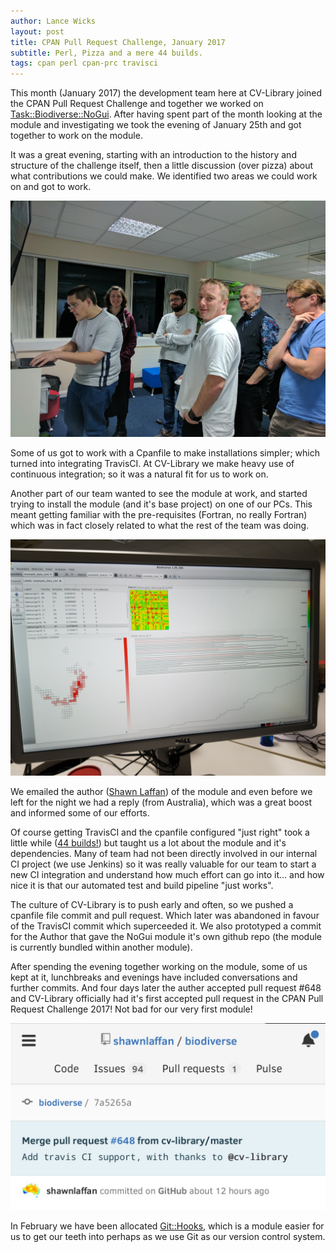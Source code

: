 ```yaml
---
author: Lance Wicks
layout: post
title: CPAN Pull Request Challenge, January 2017
subtitle: Perl, Pizza and a mere 44 builds.
tags: cpan perl cpan-prc travisci
---
```


This month (January 2017) the development team here at CV-Library joined the CPAN Pull Request Challenge and together we worked on [Task::Biodiverse::NoGui](https://metacpan.org/release/Task-Biodiverse-NoGUI). After having spent part of the month looking at the module and investigating we took the evening of January 25th and got together to work on the module.

It was a great evening, starting with an introduction to the history and structure of the challenge itself, then a little discussion (over pizza) about what contributions we could make. We identified two areas we could work on and got to work.

[![CV-Library Team](/images/prc1-team.jpg)](/images/prc1-team.jpg)

Some of us got to work with a Cpanfile to make installations simpler; which turned into integrating TravisCI. At CV-Library we make heavy use of continuous integration; so it was a natural fit for us to work on.

Another part of our team wanted to see the module at work, and started trying to install the module (and it's base project) on one of our PCs. This meant getting familiar with the pre-requisites (Fortran, no really Fortran) which was in fact closely related to what the rest of the team was doing.

[![BioDiverse screenshot](/images/prc1-biodiverse.jpg)](/images/prc1-biodiverse.jpg)

We emailed the author ([Shawn Laffan](https://metacpan.org/author/SLAFFAN)) of the module and even before we left for the night we had a reply (from Australia), which was a great boost and informed some of our efforts.

Of course getting TravisCI and the cpanfile configured "just right" took a little while ([44 builds!](https://travis-ci.org/cv-library/biodiverse/builds)) but taught us a lot about the module and it's dependencies. Many of team had not been directly involved in our internal CI project (we use Jenkins) so it was really valuable for our team to start a new CI integration and understand how much effort can go into it... and how nice it is that our automated test and build pipeline "just works".


The culture of CV-Library is to push early and often, so we pushed a cpanfile file commit and pull request. Which later was abandoned in favour of the TravisCI commit which superceeded it. We also prototyped a commit for the Author that gave the NoGui module it's own github repo (the module is currently bundled within another module).

After spending the evening together working on the module, some of us kept at it, lunchbreaks and evenings have included conversations and further commits. And four days later the auther accepted pull request #648 and CV-Library officially had it's first accepted pull request in the CPAN Pull Request Challenge 2017! Not bad for our very first module!

[![Pull Request Accepted!](/images/prc1-accepted.jpg)](/images/prc1-accepted.jpg)

In February we have been allocated [Git::Hooks](https://metacpan.org/pod/Git::Hooks), which is a module easier for us to get our teeth into perhaps as we use Git as our version control system.




